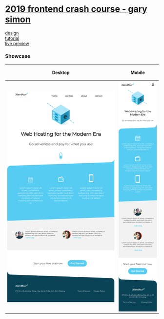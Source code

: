 # [2019 frontend crash course - gary simon]

[design](./design)  
[tutorial](https://www.youtube.com/watch?v=8gNrZ4lAnAw)  
[live preview][2019 frontend crash course - gary simon]

### Showcase
|<p align="center">Desktop</p>|<p align="center">Mobile</p>|
|-|-|
| ![](./showcase/capture-desktop.png) | ![](./showcase/capture-mobile.png) |

[2019 frontend crash course - gary simon]: https://loia5tqd001.github.io/Web-Learning-Journey/frontend/html_css_full_page/gary_simon_2019_crash_course/